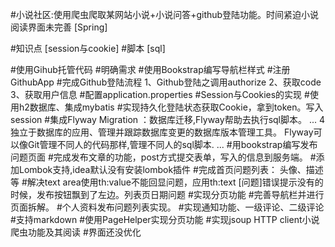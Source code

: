 #小说社区:使用爬虫爬取某网站小说+小说问答+github登陆功能。时间紧迫小说阅读界面未完善
[Spring]

#知识点
[session与cookie]
#脚本
[sql]

#使用Gihub托管代码
#明确需求
#使用Bookstrap编写导航栏样式
#注册GithubApp
#完成Github登陆流程
1、Github登陆之调用authorize
2、获取code
3、获取用户信息
#配置application.properties
#Session与Cookies的实现
#使用h2数据库、集成mybatis
#实现持久化登陆状态获取Cookie，拿到token。写入session
#集成Flyway Migration ：数据库迁移,Flyway帮助去执行sql脚本。
...
  4 独立于数据库的应用、管理并跟踪数据库变更的数据库版本管理工具。
   Flyway可以像Git管理不同人的代码那样,管理不同人的sql脚本.
...
#用bookstrap编写发布问题页面
#完成发布文章的功能，post方式提交表单，写入的信息到服务端。
#添加Lombok支持,idea默认没有安装lombok插件
#完成首页问题列表：
    头像、描述等
#解决text area使用th:value不能回显问题，应用th:text
[问题]错误提示没有的时候，发布按钮飘到了左边。列表页日期问题
#实现分页功能
#完善导航栏并进行页面拆解。
#个人资料发布问题列表实现。
#实现通知功能、一级评论、二级评论
#支持markdown
#使用PageHelper实现分页功能
#实现jsoup HTTP client小说爬虫功能及其阅读
#界面还没优化

